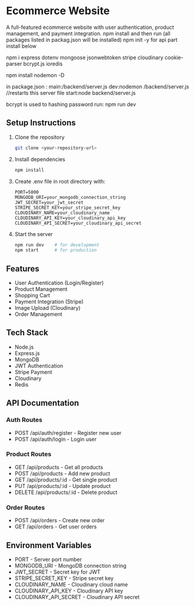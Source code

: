 ﻿# Ecommerce Website

A full-featured ecommerce website with user authentication, product management, and payment integration.
npm install and then run (all packages listed in packag.json will be installed) npm init -y for api part install below

npm i express dotenv mongoose jsonwebtoken stripe cloudinary cookie-parser bcrypt.js ioredis

npm install nodemon -D

in package.json : main:/backend/server.js dev:nodemon /backend/server.js //restarts this server file start:node backend/server.js

bcrypt is used to hashing password
run: npm run dev
## Setup Instructions

1. Clone the repository
   ```bash
   git clone <your-repository-url>
   ```

2. Install dependencies
   ```bash
   npm install
   ```

3. Create .env file in root directory with:
   ```
   PORT=5000
   MONGODB_URI=your_mongodb_connection_string
   JWT_SECRET=your_jwt_secret
   STRIPE_SECRET_KEY=your_stripe_secret_key
   CLOUDINARY_NAME=your_cloudinary_name
   CLOUDINARY_API_KEY=your_cloudinary_api_key
   CLOUDINARY_API_SECRET=your_cloudinary_api_secret
   ```

4. Start the server
   ```bash
   npm run dev    # for development
   npm start      # for production
   ```

## Features

- User Authentication (Login/Register)
- Product Management
- Shopping Cart
- Payment Integration (Stripe)
- Image Upload (Cloudinary)
- Order Management

## Tech Stack

- Node.js
- Express.js
- MongoDB
- JWT Authentication
- Stripe Payment
- Cloudinary
- Redis

## API Documentation

### Auth Routes
- POST /api/auth/register - Register new user
- POST /api/auth/login - Login user

### Product Routes
- GET /api/products - Get all products
- POST /api/products - Add new product
- GET /api/products/:id - Get single product
- PUT /api/products/:id - Update product
- DELETE /api/products/:id - Delete product

### Order Routes
- POST /api/orders - Create new order
- GET /api/orders - Get user orders

## Environment Variables

- PORT - Server port number
- MONGODB_URI - MongoDB connection string
- JWT_SECRET - Secret key for JWT
- STRIPE_SECRET_KEY - Stripe secret key
- CLOUDINARY_NAME - Cloudinary cloud name
- CLOUDINARY_API_KEY - Cloudinary API key
- CLOUDINARY_API_SECRET - Cloudinary API secret
